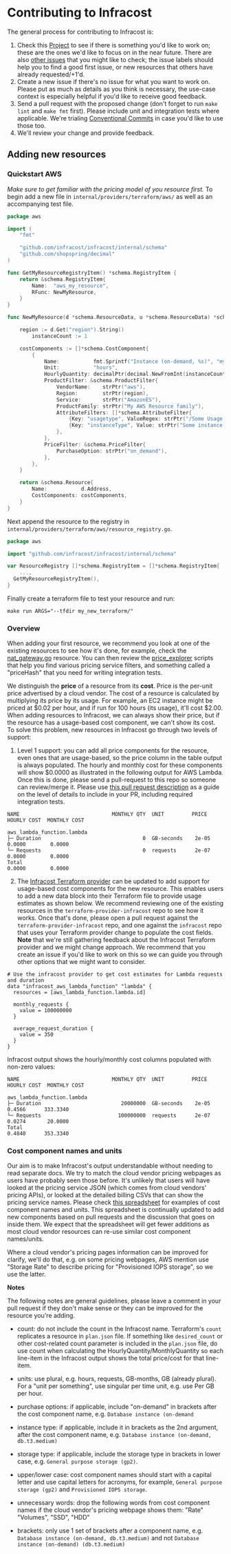 # Contributing to Infracost

The general process for contributing to Infracost is:
1. Check this [Project](https://github.com/infracost/infracost/projects/1) to see if there is something you'd like to work on; these are the ones we'd like to focus on in the near future. There are also [other issues](https://github.com/infracost/infracost/issues) that you might like to check; the issue labels should help you to find a good first issue, or new resources that others have already requested/+1'd.
2. Create a new issue if there's no issue for what you want to work on. Please put as much as details as you think is necessary, the use-case context is especially helpful if you'd like to receive good feedback.
3. Send a pull request with the proposed change (don't forget to run `make lint` and `make fmt` first). Please include unit and integration tests where applicable. We're trialing [Conventional Commits](https://www.conventionalcommits.org/en/v1.0.0/) in case you'd like to use those too.
4. We'll review your change and provide feedback.

## Adding new resources

### Quickstart AWS

_Make sure to get familiar with the pricing model of you resource first._ To begin add a new file in `internal/providers/terraform/aws/` as well as an accompanying test file.

```go
package aws

import (
	"fmt"

	"github.com/infracost/infracost/internal/schema"
	"github.com/shopspring/decimal"
)

func GetMyResourceRegistryItem() *schema.RegistryItem {
	return &schema.RegistryItem{
		Name:  "aws_my_resource",
		RFunc: NewMyResource,
	}
}

func NewMyResource(d *schema.ResourceData, u *schema.ResourceData) *schema.Resource {

	region := d.Get("region").String()
        instanceCount := 1

	costComponents := []*schema.CostComponent{
		{
			Name:           fmt.Sprintf("Instance (on-demand, %s)", "my_instance_type"),
			Unit:           "hours",
			HourlyQuantity: decimalPtr(decimal.NewFromInt(instanceCount)),
			ProductFilter: &schema.ProductFilter{
				VendorName:    strPtr("aws"),
				Region:        strPtr(region),
				Service:       strPtr("AmazonES"),
				ProductFamily: strPtr("My AWS Resource family"),
				AttributeFilters: []*schema.AttributeFilter{
					{Key: "usagetype", ValueRegex: strPtr("/Some Usage type/")},
					{Key: "instanceType", Value: strPtr("Some instance type")},
				},
			},
			PriceFilter: &schema.PriceFilter{
				PurchaseOption: strPtr("on_demand"),
			},
		},
	}

	return &schema.Resource{
		Name:           d.Address,
		CostComponents: costComponents,
	}
}
```

Next append the resource to the registry in `internal/providers/terraform/aws/resource_registry.go`.

```go
package aws

import "github.com/infracost/infracost/internal/schema"

var ResourceRegistry []*schema.RegistryItem = []*schema.RegistryItem{
	...,
  GetMyResourceRegistryItem(),
}

```

Finally create a terraform file to test your resource and run:

```
make run ARGS="--tfdir my_new_terraform/"
```

### Overview

When adding your first resource, we recommend you look at one of the existing resources to see how it's done, for example, check the [nat_gateway.go](internal/providers/terraform/aws/nat_gateway.go) resource. You can then review the [price_explorer](scripts/price_explorer/README.md) scripts that help you find various pricing service filters, and something called a "priceHash" that you need for writing integration tests.

We distinguish the **price** of a resource from its **cost**. Price is the per-unit price advertised by a cloud vendor. The cost of a resource is calculated by multiplying its price by its usage. For example, an EC2 instance might be priced at $0.02 per hour, and if run for 100 hours (its usage), it'll cost $2.00. When adding resources to Infracost, we can always show their price, but if the resource has a usage-based cost component, we can't show its cost. To solve this problem, new resources in Infracost go through two levels of support:

1. Level 1 support: you can add all price components for the resource, even ones that are usage-based, so the price column in the table output is always populated. The hourly and monthly cost for these components will show $0.0000 as illustrated in the following output for AWS Lambda. Once this is done, please send a pull-request to this repo so someone can review/merge it. Please use [this pull request description](https://github.com/infracost/infracost/pull/91) as a guide on the level of details to include in your PR, including required integration tests.

  ```
  NAME                              MONTHLY QTY  UNIT         PRICE   HOURLY COST  MONTHLY COST

  aws_lambda_function.lambda
  ├─ Duration                                 0  GB-seconds    2e-05       0.0000        0.0000
  └─ Requests                                 0  requests      2e-07       0.0000        0.0000
  Total                                                                    0.0000        0.0000
  ```

2. The [Infracost Terraform provider](https://github.com/infracost/terraform-provider-infracost) can be updated to add support for usage-based cost components for the new resource. This enables users to add a new data block into their Terraform file to provide usage estimates as shown below. We recommend reviewing one of the existing resources in the `terraform-provider-infracost` repo to see how it works. Once that's done, please open a pull request against the `terraform-provider-infracost` repo, and one against the `infracost` repo that uses your Terraform provider change to populate the cost fields. **Note** that we're still gathering feedback about the Infracost Terraform provider and we might change approach. We recommend that you create an issue if you'd like to work on this so we can guide you through other options that we might want to consider.

  ```hcl
  # Use the infracost provider to get cost estimates for Lambda requests and duration
  data "infracost_aws_lambda_function" "lambda" {
    resources = [aws_lambda_function.lambda.id]

    monthly_requests {
      value = 100000000
    }

    average_request_duration {
      value = 350
    }
  }
  ```

  Infracost output shows the hourly/monthly cost columns populated with non-zero values:

  ```
  NAME                              MONTHLY QTY  UNIT         PRICE   HOURLY COST  MONTHLY COST

  aws_lambda_function.lambda
  ├─ Duration                          20000000  GB-seconds    2e-05       0.4566      333.3340
  └─ Requests                         100000000  requests      2e-07       0.0274       20.0000
  Total                                                                    0.4840      353.3340
  ```

### Cost component names and units

Our aim is to make Infracost's output understandable without needing to read separate docs. We try to match the cloud vendor pricing webpages as users have probably seen those before. It's unlikely that users will have looked at the pricing service JSON (which comes from cloud vendors' pricing APIs), or looked at the detailed billing CSVs that can show the pricing service names. Please check [this spreadsheet](https://docs.google.com/spreadsheets/d/1H_bn2jLzYr7xyrvNsFn-0rDaGPGpnrVTPsjVHzr-kM4/edit#gid=0) for examples of cost component names and units. This spreadsheet is continually updated to add new components based on pull requests and the discussion that goes on inside them. We expect that the spreadsheet will get fewer additions as most cloud vendor resources can re-use similar cost component names/units.

Where a cloud vendor's pricing pages information can be improved for clarify, we'll do that, e.g. on some pricing webpages, AWS mention use "Storage Rate" to describe pricing for "Provisioned IOPS storage", so we use the latter.

**Notes**

The following notes are general guidelines, please leave a comment in your pull request if they don't make sense or they can be improved for the resource you're adding.

- count: do not include the count in the Infracost name. Terraform's `count` replicates a resource in `plan.json` file. If something like `desired_count` or other cost-related count parameter is included in the `plan.json` file, do use count when calculating the HourlyQuantity/MonthlyQuantity so each line-item in the Infracost output shows the total price/cost for that line-item.

- units: use plural, e.g. hours, requests, GB-months, GB (already plural). For a "unit per something", use singular per time unit, e.g. use Per GB per hour.

- purchase options: if applicable, include "on-demand" in brackets after the cost component name, e.g. `Database instance (on-demand`

- instance type: if applicable, include it in brackets as the 2nd argument, after the cost component name, e.g. `Database instance (on-demand, db.t3.medium)`

- storage type: if applicable, include the storage type in brackets in lower case, e.g. `General purpose storage (gp2)`.

- upper/lower case: cost component names should start with a capital letter and use capital letters for acronyms, for example, `General purpose storage (gp2)` and `Provisioned IOPS storage`.

- unnecessary words: drop the following words from cost component names if the cloud vendor's pricing webpage shows them: "Rate" "Volumes", "SSD", "HDD"

- brackets: only use 1 set of brackets after a component name, e.g. `Database instance (on-demand, db.t3.medium)` and not `Database instance (on-demand) (db.t3.medium)`
